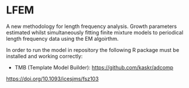 # LFEM
A new methodology for length frequency analysis.  Growth parameters estimated whilst simultaneously fitting finite mixture models to periodical length frequency data using the EM algoirthm.

In order to run the model in repository the following R package must be installed and working correctly:

* TMB (Template Model Builder): https://github.com/kaskr/adcomp

https://doi.org/10.1093/icesjms/fsz103

